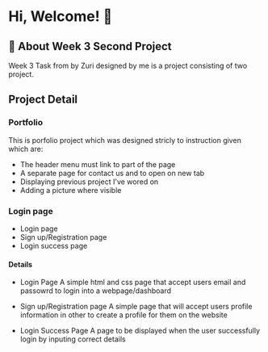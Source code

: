 
# Hi, Welcome! 👋

## 🚀 About Week 3 Second Project
Week 3 Task from by Zuri designed by me is a
project consisting of two project.

## Project Detail
### Portfolio 
This is porfolio project which was designed stricly to instruction given which are:
- The header menu must link to part of the page
- A separate page for contact us and to open on new tab
- Displaying previous project I've wored on
- Adding a picture where visible


### Login page
- Login page
- Sign up/Registration page
- Login success page
#### Details
- Login Page
A simple html and css page that accept users email and passowrd to login into a webpage/dashboard

- Sign up/Registration page
A simple page that will accept users profile information in other to create a profile for them on the website

- Login Success Page
A page to be displayed when the user successfully login by inputing correct details